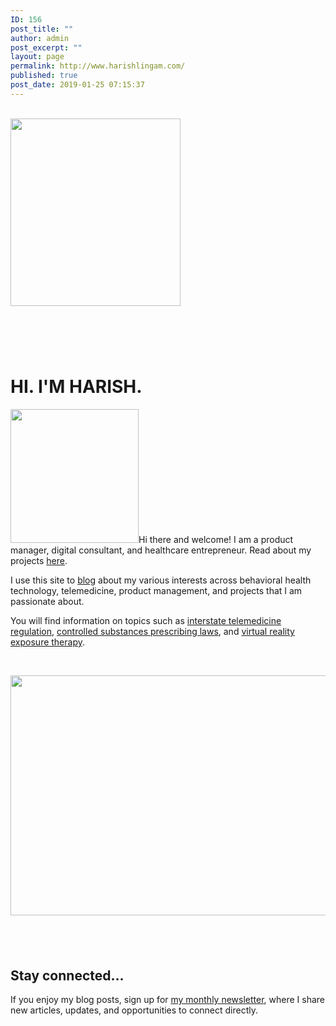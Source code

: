 ```yaml
---
ID: 156
post_title: ""
author: admin
post_excerpt: ""
layout: page
permalink: http://www.harishlingam.com/
published: true
post_date: 2019-01-25 07:15:37
---
```

<!-- wp:fl-builder/layout -->
<p><br /><a href="http://www.harishlingam.com/wp-content/uploads/2019/01/brain-coils.png"><img class="size-medium wp-image-669 aligncenter" src="http://www.harishlingam.com/wp-content/uploads/2019/01/brain-coils-272x300.png" alt="" width="272" height="300" /></a></p>
<h1> </h1>
<h1><strong>HI. I'M HARISH.</strong></h1>
<p><a href="http://www.harishlingam.com/wp-content/uploads/2019/02/harish-headshot-yellow.png"><img class=" wp-image-740 alignleft" src="http://www.harishlingam.com/wp-content/uploads/2019/02/harish-headshot-yellow-287x300.png" alt="" width="205" height="214" /></a>Hi there and welcome! I am a product manager, digital consultant, and healthcare entrepreneur. Read about my projects <a href="http://www.harishlingam.com/projects/">here</a>.</p>
<p>I use this site to <a href="http://www.harishlingam.com/blog/">blog</a> about my various interests across behavioral health technology, telemedicine, product management, and projects that I am passionate about.</p>
<p>You will find information on topics such as <a href="http://www.harishlingam.com/telemedicine-and-the-interstate-medical-licensure-compact/">interstate telemedicine regulation</a>, <a href="http://www.harishlingam.com/prescribing-controlled-substances-via-telemedicine/">controlled substances prescribing laws</a>, and <a href="http://www.harishlingam.com/a-primer-on-virtual-reality-exposure-therapy-vret/">virtual reality exposure therapy</a>.</p>
<p>&nbsp;</p>
<p><a href="http://www.harishlingam.com/wp-content/uploads/2019/03/artificial-intelligence-3513224_1920.jpg"><img class="alignnone  wp-image-759" src="http://www.harishlingam.com/wp-content/uploads/2019/03/artificial-intelligence-3513224_1920-300x168.jpg" alt="" width="686" height="384" /></a></p>
<h2> </h2>
<h2>Stay connected...</h2>
<p>If you enjoy my blog posts, sign up for <a href="http://www.harishlingam.com/join/">my monthly newsletter</a>, where I share new articles, updates, and opportunities to connect directly.</p>
<!-- /wp:fl-builder/layout -->